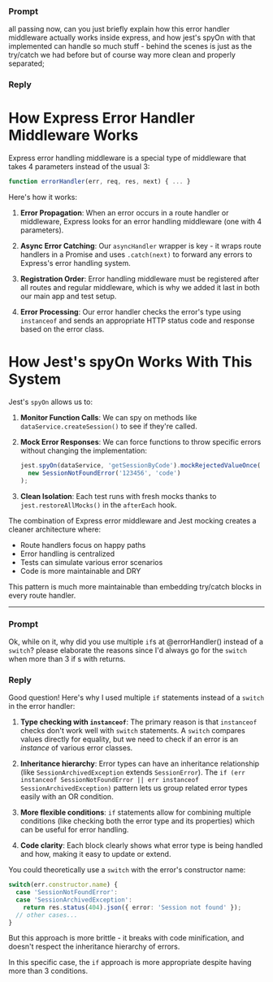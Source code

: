 ### Prompt

all passing now, can you just briefly explain how this error handler middleware actually works inside express, and how jest's spyOn with that implemented can handle so much stuff - behind the scenes is just as the try/catch we had before but of course way more clean and properly separated;

### Reply

# How Express Error Handler Middleware Works

Express error handling middleware is a special type of middleware that takes 4 parameters instead of the usual 3:

```typescript
function errorHandler(err, req, res, next) { ... }
```

Here's how it works:

1. **Error Propagation**: When an error occurs in a route handler or middleware, Express looks for an error handling middleware (one with 4 parameters).

2. **Async Error Catching**: Our `asyncHandler` wrapper is key - it wraps route handlers in a Promise and uses `.catch(next)` to forward any errors to Express's error handling system.

3. **Registration Order**: Error handling middleware must be registered after all routes and regular middleware, which is why we added it last in both our main app and test setup.

4. **Error Processing**: Our error handler checks the error's type using `instanceof` and sends an appropriate HTTP status code and response based on the error class.

# How Jest's spyOn Works With This System

Jest's `spyOn` allows us to:

1. **Monitor Function Calls**: We can spy on methods like `dataService.createSession()` to see if they're called.

2. **Mock Error Responses**: We can force functions to throw specific errors without changing the implementation:
   ```typescript
   jest.spyOn(dataService, 'getSessionByCode').mockRejectedValueOnce(
     new SessionNotFoundError('123456', 'code')
   );
   ```

3. **Clean Isolation**: Each test runs with fresh mocks thanks to `jest.restoreAllMocks()` in the `afterEach` hook.

The combination of Express error middleware and Jest mocking creates a cleaner architecture where:
- Route handlers focus on happy paths
- Error handling is centralized
- Tests can simulate various error scenarios
- Code is more maintainable and DRY

This pattern is much more maintainable than embedding try/catch blocks in every route handler.

---

### Prompt

Ok, while on it, why did you use multiple `if`s at @errorHandler() instead of a `switch`? please elaborate the reasons since I'd always go for the `switch` when more than 3 if s with returns.

### Reply

Good question! Here's why I used multiple `if` statements instead of a `switch` in the error handler:

1. **Type checking with `instanceof`**: The primary reason is that `instanceof` checks don't work well with `switch` statements. A `switch` compares values directly for equality, but we need to check if an error is an *instance* of various error classes.

2. **Inheritance hierarchy**: Error types can have an inheritance relationship (like `SessionArchivedException` extends `SessionError`). The `if (err instanceof SessionNotFoundError || err instanceof SessionArchivedException)` pattern lets us group related error types easily with an OR condition.

3. **More flexible conditions**: `if` statements allow for combining multiple conditions (like checking both the error type and its properties) which can be useful for error handling.

4. **Code clarity**: Each block clearly shows what error type is being handled and how, making it easy to update or extend.

You could theoretically use a `switch` with the error's constructor name:

```typescript
switch(err.constructor.name) {
  case 'SessionNotFoundError':
  case 'SessionArchivedException':
    return res.status(404).json({ error: 'Session not found' });
  // other cases...
}
```

But this approach is more brittle - it breaks with code minification, and doesn't respect the inheritance hierarchy of errors.

In this specific case, the `if` approach is more appropriate despite having more than 3 conditions.
